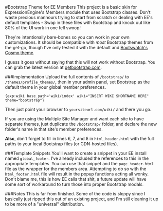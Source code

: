 #Bootstrap Theme for EE Members
This project is a basic skin for ExpressionEngine's Members module that uses Bootstrap classes. Don't waste precious manhours trying to start from scratch or dealing with EE's default templates - Swap in these files with Bootstrap and knock out like 80% of the UI work in one fell swoop!

They're intentionally bare-bones so you can work in your own customizations. It should be compatible with *most* Bootstrap themes from the get-go, though I've only tested it with the default and [Bootswatch's Cosmo theme](http://bootswatch.com/cosmo/).

I guess it goes without saying that this will not work without Bootstrap. You can grab the latest version at [getbootstrap.com](http://getbootstrap.com).

###Implementation
Upload the full contents of `/bootstrap/` to `/themes/profile_themes/`, then in your admin panel, set Bootstrap as the default theme in your global member preferences.
```
{exp:wiki base_path='wiki/index' wiki="INSERT WIKI SHORTNAME HERE" theme="bootstrap"}
```
Then just point your browser to `yoursiteurl.com/wiki/` and there you go.

If you are using the Multiple Site Manager and want each site to have separate themes, just duplicate the `/bootstrap/` folder, and declare the new folder's name in that site's member preferences.

**Also**, don't forget to fill in lines 6, 7, and 8 in `html_header.html` with the full paths to your local Bootstrap files (or CDN-hosted files).

###Template Snippets
You'll want to create a snippet in your EE install named `global_footer`. I've already included the references to this in the appropriate templates. You can use that snippet and the `page_header.html` file as the wrapper for the members area. Attempting to do so with the `html_footer.html` file will result in the popup functions acting all wonky. Don't blame me, this is how EE calls that shit, a future update will have some sort of workaround to turn those into proper Bootstrap modals.

###Notes
This is far from finished. Some of the code is sloppy since I basically just ripped this out of an existing project, and I'm still cleaning it up to be more of a "universal" distribution.


